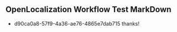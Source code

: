## OpenLocalization Workflow Test MarkDown
* d90ca0a8-57f9-4a36-ae76-4865e7dab715 thanks!

<!--HONumber=Aug16_HO1-->


